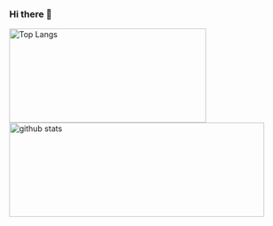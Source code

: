 ### Hi there 👋



<a href="https://github.com/xijaja">
  <img align="center" src="https://github-readme-stats.vercel.app/api/top-langs/?username=xijaja&layout=compact&theme=" alt="Top Langs" width="355" height="170" />
</a>
<a href="https://github.com/xijaja">
  <img align="center" src="https://github-readme-stats.vercel.app/api?username=xijaja&hide=prs&count_private=true&show_icons=true&theme=" alt="github stats" width="460" height="170" />
</a>


<!--
**xijaja/xijaja** is a ✨ _special_ ✨ repository because its `README.md` (this file) appears on your GitHub profile.

Here are some ideas to get you started:

- 🔭 I’m currently working on ...
- 🌱 I’m currently learning ...
- 👯 I’m looking to collaborate on ...
- 🤔 I’m looking for help with ...
- 💬 Ask me about ...
- 📫 How to reach me: ...
- 😄 Pronouns: ...
- ⚡ Fun fact: ...

参考：https://www.cnblogs.com/BNTang/articles/13629840.html
-->
